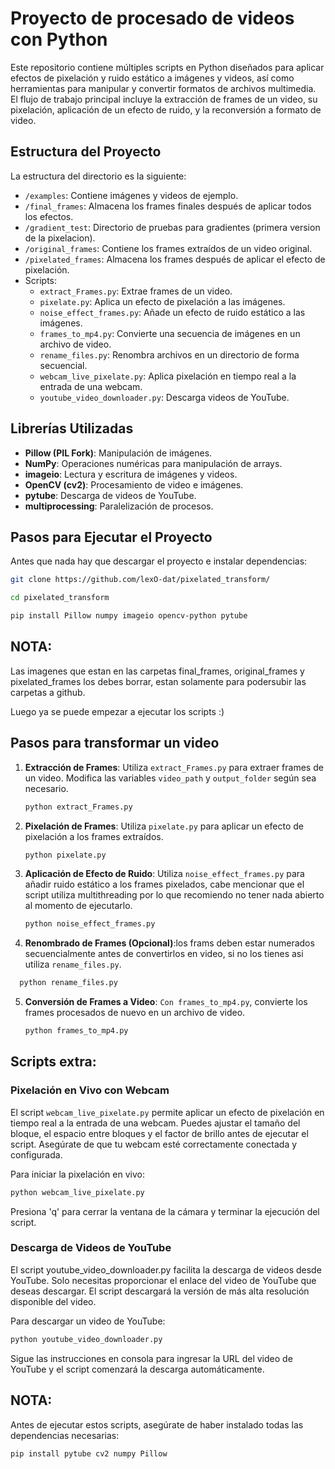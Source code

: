 # Proyecto de procesado de videos con Python

Este repositorio contiene múltiples scripts en Python diseñados para aplicar efectos de pixelación y ruido estático a imágenes y videos, así como herramientas para manipular y convertir formatos de archivos multimedia. El flujo de trabajo principal incluye la extracción de frames de un video, su pixelación, aplicación de un efecto de ruido, y la reconversión a formato de video.

## Estructura del Proyecto

La estructura del directorio es la siguiente:

- `/examples`: Contiene imágenes y videos de ejemplo.
- `/final_frames`: Almacena los frames finales después de aplicar todos los efectos.
- `/gradient_test`: Directorio de pruebas para gradientes (primera version de la pixelacion).
- `/original_frames`: Contiene los frames extraídos de un video original.
- `/pixelated_frames`: Almacena los frames después de aplicar el efecto de pixelación.
- Scripts:
  - `extract_Frames.py`: Extrae frames de un video.
  - `pixelate.py`: Aplica un efecto de pixelación a las imágenes.
  - `noise_effect_frames.py`: Añade un efecto de ruido estático a las imágenes.
  - `frames_to_mp4.py`: Convierte una secuencia de imágenes en un archivo de video.
  - `rename_files.py`: Renombra archivos en un directorio de forma secuencial.
  - `webcam_live_pixelate.py`: Aplica pixelación en tiempo real a la entrada de una webcam.
  - `youtube_video_downloader.py`: Descarga videos de YouTube.

## Librerías Utilizadas

- **Pillow (PIL Fork)**: Manipulación de imágenes.
- **NumPy**: Operaciones numéricas para manipulación de arrays.
- **imageio**: Lectura y escritura de imágenes y videos.
- **OpenCV (cv2)**: Procesamiento de video e imágenes.
- **pytube**: Descarga de videos de YouTube.
- **multiprocessing**: Paralelización de procesos.

## Pasos para Ejecutar el Proyecto

Antes que nada hay que descargar el proyecto e instalar dependencias:

``` bash
git clone https://github.com/lexO-dat/pixelated_transform/
```
``` bash
cd pixelated_transform
```
``` bash
pip install Pillow numpy imageio opencv-python pytube
```
## NOTA:
Las imagenes que estan en las carpetas final_frames, original_frames y pixelated_frames los debes borrar, estan solamente para podersubir las carpetas a github.

Luego ya se puede empezar a ejecutar los scripts :)

## Pasos para transformar un video

1. **Extracción de Frames**: Utiliza `extract_Frames.py` para extraer frames de un video. Modifica las variables `video_path` y `output_folder` según sea necesario.
   ```bash
   python extract_Frames.py
   ```
2. **Pixelación de Frames**: Utiliza `pixelate.py` para aplicar un efecto de pixelación a los frames extraídos.
    ```bash
   python pixelate.py
   ```
3. **Aplicación de Efecto de Ruido**: Utiliza `noise_effect_frames.py` para añadir ruido estático a los frames pixelados, cabe mencionar que el script utiliza multithreading por lo que recomiendo no tener nada abierto al momento de ejecutarlo.
    ```bash
   python noise_effect_frames.py
   ```
4. **Renombrado de Frames (Opcional)**:los frams deben estar numerados secuencialmente antes de convertirlos en video, si no los tienes asi utiliza `rename_files.py`.
 ```bash
   python rename_files.py
   ```
5. **Conversión de Frames a Video**: `Con frames_to_mp4.py`, convierte los frames procesados de nuevo en un archivo de video.
   ```bash
   python frames_to_mp4.py
   ```

## Scripts extra:
### Pixelación en Vivo con Webcam
El script `webcam_live_pixelate.py` permite aplicar un efecto de pixelación en tiempo real a la entrada de una webcam. Puedes ajustar el tamaño del bloque, el espacio entre bloques y el factor de brillo antes de ejecutar el script. Asegúrate de que tu webcam esté correctamente conectada y configurada.

Para iniciar la pixelación en vivo:
```bash
python webcam_live_pixelate.py
```

Presiona 'q' para cerrar la ventana de la cámara y terminar la ejecución del script.

### Descarga de Videos de YouTube
El script youtube_video_downloader.py facilita la descarga de videos desde YouTube. Solo necesitas proporcionar el enlace del video de YouTube que deseas descargar. El script descargará la versión de más alta resolución disponible del video.

Para descargar un video de YouTube:
``` bash
python youtube_video_downloader.py
```

Sigue las instrucciones en consola para ingresar la URL del video de YouTube y el script comenzará la descarga automáticamente.

## NOTA:

Antes de ejecutar estos scripts, asegúrate de haber instalado todas las dependencias necesarias:

``` bash
pip install pytube cv2 numpy Pillow

```
